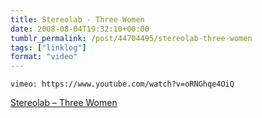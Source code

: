 ```yaml
---
title: Stereolab - Three Women
date: 2008-08-04T19:32:10+00:00
tumblr_permalink: /post/44704495/stereolab-three-women
tags: ["linklog"]
format: "video"
---
```


`vimeo: https://www.youtube.com/watch?v=oRNGhqe4OiQ`

[Stereolab &#8211; Three Women][1]

[1]: https://www.youtube.com/watch?v=oRNGhqe4OiQ
